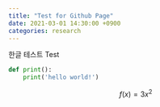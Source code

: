 ```yaml
---
title: "Test for Github Page"
date: 2021-03-01 14:30:00 +0900
categories: research
---
```

한글 테스트
Test

```python
def print():
	print('hello world!')
```

$$f(x)=3x^2$$
